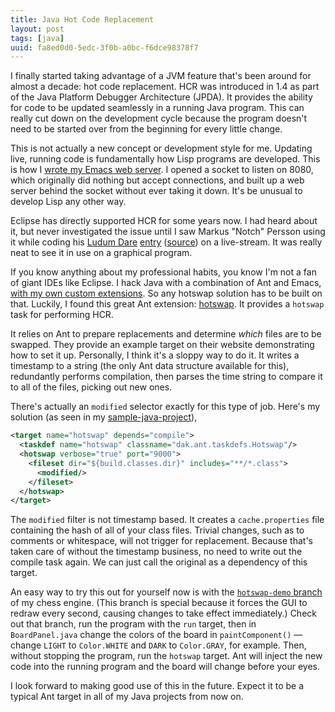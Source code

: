 ```yaml
---
title: Java Hot Code Replacement
layout: post
tags: [java]
uuid: fa8ed0d0-5edc-3f0b-a0bc-f6dce98378f7
---
```


I finally started taking advantage of a JVM feature that's been around
for almost a decade: hot code replacement. HCR was introduced in 1.4
as part of the Java Platform Debugger Architecture (JPDA). It provides
the ability for code to be updated seamlessly in a running Java
program. This can really cut down on the development cycle because the
program doesn't need to be started over from the beginning for every
little change.

This is not actually a new concept or development style for
me. Updating live, running code is fundamentally how Lisp programs are
developed. This is how I [wrote my Emacs web
server](/blog/2009/05/17/). I opened a socket to listen on 8080, which
originally did nothing but accept connections, and built up a web
server behind the socket without ever taking it down. It's be unusual
to develop Lisp any other way.

Eclipse has directly supported HCR for some years now. I had heard
about it, but never investigated the issue until I saw Markus "Notch"
Persson using it while coding his
[Ludum Dare](http://www.ludumdare.com/compo/)
[entry](http://s3.amazonaws.com/ld48/index.html)
([source](https://s3.amazonaws.com/ld48/PoC_source.zip)) on a
live-stream. It was really neat to see it in use on a graphical
program.

If you know anything about my professional habits, you know I'm not a
fan of giant IDEs like Eclipse. I hack Java with a combination of Ant
and Emacs, [with my own custom extensions](/blog/2010/10/15/). So any
hotswap solution has to be built on that. Luckily, I found this great
Ant extension: [hotswap](http://code.google.com/p/hotswap/). It
provides a `hotswap` task for performing HCR.

It relies on Ant to prepare replacements and determine *which* files
are to be swapped. They provide an example target on their website
demonstrating how to set it up. Personally, I think it's a sloppy way
to do it. It writes a timestamp to a string (the only Ant data
structure available for this), redundantly performs compilation, then
parses the time string to compare it to all of the files, picking out
new ones.

There's actually an `modified` selector exactly for this type of
job. Here's my solution (as seen in my
[sample-java-project](/blog/2010/10/04/)),

~~~xml
<target name="hotswap" depends="compile">
  <taskdef name="hotswap" classname="dak.ant.taskdefs.Hotswap"/>
  <hotswap verbose="true" port="9000">
    <fileset dir="${build.classes.dir}" includes="**/*.class">
      <modified/>
    </fileset>
  </hotswap>
</target>
~~~

The `modified` filter is not timestamp based. It creates a
`cache.properties` file containing the hash of all of your class
files. Trivial changes, such as to comments or whitespace, will not
trigger for replacement. Because that's taken care of without the
timestamp business, no need to write out the compile task again. We
can just call the original as a dependency of this target.

An easy way to try this out for yourself now is with the
[`hotswap-demo`
branch](https://github.com/skeeto/october-chess-engine/tree/hotswap-demo)
of my chess engine. (This branch is special because it forces the GUI
to redraw every second, causing changes to take effect immediately.)
Check out that branch, run the program with the `run` target, then in
`BoardPanel.java` change the colors of the board in `paintComponent()`
— change `LIGHT` to `Color.WHITE` and `DARK` to `Color.GRAY`, for
example. Then, without stopping the program, run the `hotswap` target.
Ant will inject the new code into the running program and the board
will change before your eyes.

I look forward to making good use of this in the future. Expect it to
be a typical Ant target in all of my Java projects from now on.
